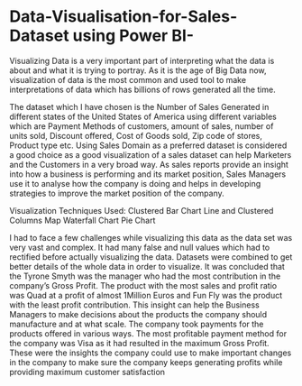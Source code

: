 # Data-Visualisation-for-Sales-Dataset using Power BI-

Visualizing Data is a very important part of interpreting what the data is about and what it is trying
to portray. As it is the age of Big Data now, visualization of data is the most common and used tool
to make interpretations of data which has billions of rows generated all the time.  

The dataset which I have chosen is the Number of Sales Generated in different states of the
United States of America using different variables which are Payment Methods of
customers, amount of sales, number of units sold, Discount offered, Cost of Goods sold, Zip
code of stores, Product type etc.
Using Sales Domain as a preferred dataset is considered a good choice as a good
visualization of a sales dataset can help Marketers and the Customers in a very broad way.
As sales reports provide an insight into how a business is performing and its market position,
Sales Managers use it to analyse how the company is doing and helps in developing
strategies to improve the market position of the company. 

Visualization Techniques Used:
Clustered Bar Chart 
Line and Clustered Columns 
Map 
Waterfall Chart 
Pie Chart 

I had to face a few challenges while visualizing this data as the data set was very vast
and complex. It had many false and null values which had to rectified before actually
visualizing the data. Datasets were combined to get better details of the whole data in
order to visualize. It was concluded that the Tyrone Smyth was the manager who had
the most contribution in the company’s Gross Profit.
The product with the most sales and profit ratio was Quad at a profit of almost 1Million
Euros and Fun Fly was the product with the least profit contribution. This insight can
help the Business Managers to make decisions about the products the company should
manufacture and at what scale. The company took payments for the products offered in
various ways. The most profitable payment method for the company was Visa as it had
resulted in the maximum Gross Profit.
These were the insights the company could use to make important changes in the
company to make sure the company keeps generating profits while providing maximum
customer satisfaction
